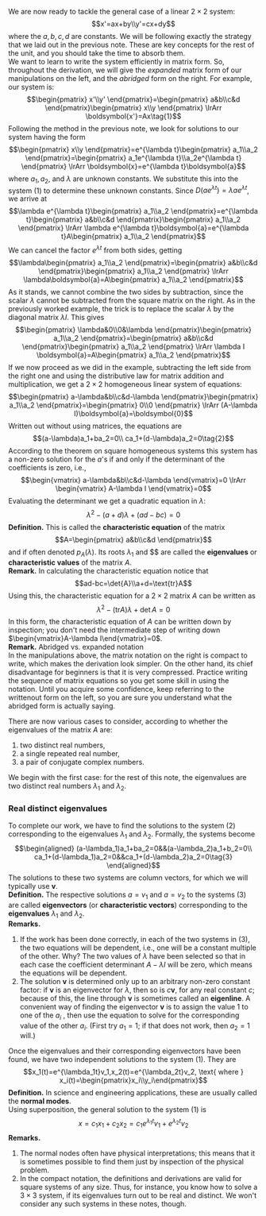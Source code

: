 We are now ready to tackle the general case of a linear $2 \times 2$ system:
$$x'=ax+by\\y'=cx+dy$$
where the $a, b, c, d$ are constants. We will be following exactly the strategy that we laid out in the previous note. These are key concepts for the rest of the unit, and you should take the time to absorb them.  
We want to learn to write the system efficiently in matrix form. So, throughout the derivation, we will give the *expanded* matrix form of our manipulations on the left, and the *abridged* form on the right. For example, our system is:
$$\begin{pmatrix}
x'\\y'
\end{pmatrix}=\begin{pmatrix}
a&b\\c&d
\end{pmatrix}\begin{pmatrix}
x\\y
\end{pmatrix} \lrArr \boldsymbol{x'}=Ax\tag{1}$$
Following the method in the previous note, we look for solutions to our system having the form
$$\begin{pmatrix}
x\\y
\end{pmatrix}=e^{\lambda t}\begin{pmatrix}
a_1\\a_2
\end{pmatrix}=\begin{pmatrix}
a_1e^{\lambda t}\\a_2e^{\lambda t}
\end{pmatrix} \lrArr \boldsymbol{x}=e^{\lambda t}\boldsymbol{a}$$
where $a_1, a_2$, and $\lambda$ are unknown constants. We substitute this into the system $(1)$ to determine these unknown constants. Since $D(ae^{\lambda t}) = \lambda ae^{\lambda t}$, we arrive at
$$\lambda e^{\lambda t}\begin{pmatrix}
a_1\\a_2
\end{pmatrix}=e^{\lambda t}\begin{pmatrix}
a&b\\c&d
\end{pmatrix}\begin{pmatrix}
a_1\\a_2
\end{pmatrix} \lrArr \lambda e^{\lambda t}\boldsymbol{a}=e^{\lambda t}A\begin{pmatrix}
a_1\\a_2
\end{pmatrix}$$
We can cancel the factor $e^{\lambda t}$ from both sides, getting
$$\lambda\begin{pmatrix}
a_1\\a_2
\end{pmatrix}=\begin{pmatrix}
a&b\\c&d
\end{pmatrix}\begin{pmatrix}
a_1\\a_2
\end{pmatrix} \lrArr \lambda\boldsymbol{a}=A\begin{pmatrix}
a_1\\a_2
\end{pmatrix}$$
As it stands, we cannot combine the two sides by subtraction, since the scalar $\lambda$ cannot be subtracted from the square matrix on the right. As in the previously worked example, the trick is to replace the scalar $\lambda$ by the diagonal matrix $\lambda I$. This gives
$$\begin{pmatrix}
\lambda&0\\0&\lambda
\end{pmatrix}\begin{pmatrix}
a_1\\a_2
\end{pmatrix}=\begin{pmatrix}
a&b\\c&d
\end{pmatrix}\begin{pmatrix}
a_1\\a_2
\end{pmatrix} \lrArr \lambda I \boldsymbol{a}=A\begin{pmatrix}
a_1\\a_2
\end{pmatrix}$$
If we now proceed as we did in the example, subtracting the left side from the right one and using the distributive law for matrix addition and multiplication, we get a $2 \times 2$ homogeneous linear system of equations:
$$\begin{pmatrix}
a-\lambda&b\\c&d-\lambda
\end{pmatrix}\begin{pmatrix}
a_1\\a_2
\end{pmatrix}=\begin{pmatrix}
0\\0
\end{pmatrix} \lrArr (A-\lambda I)\boldsymbol{a}=\boldsymbol{0}$$
Written out without using matrices, the equations are
$$(a-\lambda)a_1+ba_2=0\\
ca_1+(d-\lambda)a_2=0\tag{2}$$
According to the theorem on square homogeneous systems this system has a non-zero solution for the $a$'s if and only if the determinant of the coefficients is zero, i.e.,
$$\begin{vmatrix}
a-\lambda&b\\c&d-\lambda
\end{vmatrix}=0 \lrArr \begin{vmatrix}
A-\lambda I
\end{vmatrix}=0$$
Evaluating the determinant we get a quadratic equation in $\lambda$:
$$\lambda^2-(a+d)\lambda+(ad-bc)=0$$
**Definition.** This is called the **characteristic equation** of the matrix
$$A=\begin{pmatrix}
a&b\\c&d
\end{pmatrix}$$
and if often denoted $p_A(\lambda)$. Its roots $\lambda_1$ and $$ are called the **eigenvalues** or **characteristic values** of the matrix $A$.  
**Remark.** In calculating the characteristic equation notice that
$$ad-bc=\det{A}\\a+d=\text{tr}A$$
Using this, the characteristic equation for a $2 \times 2$ matrix $A$ can be written as
$$\lambda^2-(\text{tr}A)\lambda+\det A=0$$
In this form, the characteristic equation of $A$ can be written down by inspection; you don't need the intermediate step of writing down $\begin{vmatrix}A-\lambda I\end{vmatrix}=0$.  
**Remark.** Abridged vs. expanded notation  
In the manipulations above, the matrix notation on the right is compact to write, which makes the derivation look simpler. On the other hand, its chief disadvantage for beginners is that it is very compressed. Practice writing the sequence of matrix equations so you get some skill in using the notation. Until you acquire some confidence, keep referring to the writtenout form on the left, so you are sure you understand what the abridged form is actually saying.

There are now various cases to consider, according to whether the eigenvalues of the matrix $A$ are:
1. two distinct real numbers,
2. a single repeated real number,
3. a pair of conjugate complex numbers.

We begin with the first case: for the rest of this note, the eigenvalues are two distinct real numbers $\lambda_1$ and $\lambda_2$.

### Real distinct eigenvalues
To complete our work, we have to find the solutions to the system $(2)$ corresponding to the eigenvalues $\lambda_1$ and $\lambda_2$. Formally, the systems become
$$\begin{aligned}
(a-\lambda_1)a_1+ba_2=0&&(a-\lambda_2)a_1+b_2=0\\
ca_1+(d-\lambda_1)a_2=0&&ca_1+(d-\lambda_2)a_2=0\tag{3}
\end{aligned}$$
The solutions to these two systems are column vectors, for which we will typically use $\boldsymbol{v}$.  
**Definition.** The respective solutions $a = v_1$ and $a = v_2$ to the systems $(3)$ are called **eigenvectors** (or **characteristic vectors**) corresponding to the **eigenvalues** $\lambda_1$ and $\lambda_2$.  
**Remarks.**
1. If the work has been done correctly, in each of the two systems in $(3)$, the two equations will be dependent, i.e., one will be a constant multiple of the other. Why? The two values of $\lambda$ have been selected so that in each case the coefficient determinant $A - \lambda I$ will be zero, which means the equations will be dependent.
2. The solution $\boldsymbol{v}$ is determined only up to an arbitrary non-zero constant factor: if $\boldsymbol{v}$ is an eigenvector for $\lambda$, then so is $c\boldsymbol{v}$, for any real constant $c$; because of this, the line through $\boldsymbol{v}$ is sometimes called an **eigenline**. A convenient way of finding the eigenvector $\boldsymbol{v}$ is to assign the value 1 to one of the $a_i$ , then use the equation to solve for the corresponding value of the other $a_i$. (First try $a_1 = 1$; if that does not work, then $a_2 = 1$ will.)

Once the eigenvalues and their corresponding eigenvectors have been found, we have two independent solutions to the system $(1)$. They are
$$x_1(t)=e^{\lambda_1t}v_1,x_2(t)=e^{\lambda_2t}v_2, \text{ where } x_i(t)=\begin{pmatrix}x_i\\y_i\end{pmatrix}$$
**Definition.** In science and engineering applications, these are usually called the **normal modes**.  
Using superposition, the general solution to the system $(1)$ is
$$x=c_1x_1+c_2x_2=c_1e^{\lambda_1t}v_1+e^{\lambda_2t}v_2$$
**Remarks.**
1. The normal nodes often have physical interpretations; this means that it is sometimes possible to find them just by inspection of the physical problem.
2. In the compact notation, the definitions and derivations are valid for square systems of any size. Thus, for instance, you know how to solve a $3 \times 3$ system, if its eigenvalues turn out to be real and distinct. We won't consider any such systems in these notes, though.
